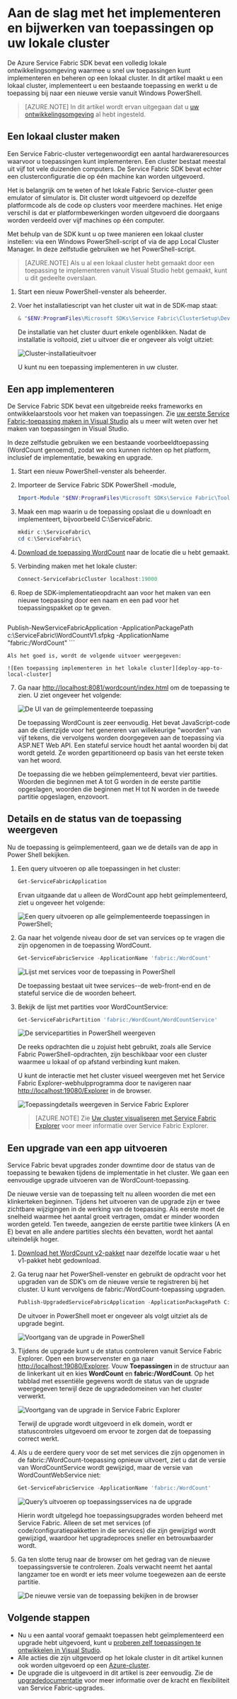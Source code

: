 <properties
   pageTitle="Aan de slag met het implementeren en bijwerken van apps op uw lokale cluster | Microsoft Azure"
   description="Een lokale Service Fabric-cluster instellen, een bestaande toepassing implementeren en de toepassing bijwerken."
   services="service-fabric"
   documentationCenter=".net"
   authors="rwike77"
   manager="timlt"
   editor=""/>

<tags
   ms.service="service-fabric"
   ms.devlang="dotNet"
   ms.topic="get-started-article"
   ms.tgt_pltfrm="NA"
   ms.workload="NA"
   ms.date="04/12/2016"
   ms.author="ryanwi"/>

# Aan de slag met het implementeren en bijwerken van toepassingen op uw lokale cluster
De Azure Service Fabric SDK bevat een volledig lokale ontwikkelingsomgeving  waarmee u snel uw toepassingen kunt implementeren en beheren op een lokaal cluster. In dit artikel maakt u een lokaal cluster, implementeert u een bestaande toepassing en werkt u de toepassing bij naar een nieuwe versie vanuit Windows PowerShell.

> [AZURE.NOTE] In dit artikel wordt ervan uitgegaan dat u [uw ontwikkelingsomgeving](service-fabric-get-started.md) al hebt ingesteld.

## Een lokaal cluster maken
Een Service Fabric-cluster vertegenwoordigt een aantal hardwareresources waarvoor u toepassingen kunt implementeren. Een cluster bestaat meestal uit vijf tot vele duizenden computers. De Service Fabric SDK bevat echter een clusterconfiguratie die op één machine kan worden uitgevoerd.

Het is belangrijk om te weten of het lokale Fabric Service-cluster geen emulator of simulator is. Dit cluster wordt uitgevoerd op dezelfde platformcode als de code op clusters voor meerdere machines. Het enige verschil is dat er platformbewerkingen worden uitgevoerd die doorgaans worden verdeeld over vijf machines op één computer.

Met behulp van de SDK kunt u op twee manieren een lokaal cluster instellen: via een  Windows PowerShell-script of via de app Local Cluster Manager. In deze zelfstudie gebruiken we het PowerShell-script.

> [AZURE.NOTE] Als u al een lokaal cluster hebt gemaakt door een toepassing te implementeren vanuit Visual Studio hebt gemaakt, kunt u dit gedeelte overslaan.


1. Start een nieuw PowerShell-venster als beheerder.

2. Voer het installatiescript van het  cluster uit wat in de SDK-map staat:

    ```powershell
    & "$ENV:ProgramFiles\Microsoft SDKs\Service Fabric\ClusterSetup\DevClusterSetup.ps1"
    ```

    De installatie van het cluster duurt enkele ogenblikken. Nadat de installatie is voltooid, ziet u uitvoer die er ongeveer als volgt uitziet:

    ![Cluster-installatieuitvoer][cluster-setup-success]

    U kunt nu een toepassing implementeren in uw cluster.

## Een app implementeren
De Service Fabric SDK bevat een uitgebreide reeks frameworks en ontwikkelaarstools voor het maken van toepassingen.  Zie [uw eerste Service Fabric-toepassing maken in Visual Studio](service-fabric-create-your-first-application-in-visual-studio.md) als u meer wilt weten over  het maken van toepassingen in Visual Studio.

In deze zelfstudie gebruiken we een bestaande voorbeeldtoepassing (WordCount genoemd), zodat we ons kunnen richten op het platform, inclusief de implementatie, bewaking en upgrade.


1. Start een nieuw PowerShell-venster als beheerder.

2. Importeer de Service Fabric SDK PowerShell -module,

    ```powershell
    Import-Module "$ENV:ProgramFiles\Microsoft SDKs\Service Fabric\Tools\PSModule\ServiceFabricSDK\ServiceFabricSDK.psm1"
    ```

3. Maak een map waarin u de toepassing opslaat die u downloadt en implementeert, bijvoorbeeld C:\ServiceFabric.

    ```powershell
    mkdir c:\ServiceFabric\
    cd c:\ServiceFabric\
    ```

4. [Download de toepassing WordCount](http://aka.ms/servicefabric-wordcountapp) naar de locatie die u hebt gemaakt.

5. Verbinding maken met het lokale cluster:

    ```powershell
    Connect-ServiceFabricCluster localhost:19000
    ```

6. Roep de SDK-implementatieopdracht aan voor het maken van een nieuwe toepassing door een naam en een pad voor het toepassingspakket op te geven.

    ```powershell  
  Publish-NewServiceFabricApplication -ApplicationPackagePath c:\ServiceFabric\WordCountV1.sfpkg -ApplicationName "fabric:/WordCount"
    ```

    Als het goed is, wordt de volgende uitvoer weergegeven:

    ![Een toepassing implementeren in het lokale cluster][deploy-app-to-local-cluster]

7. Ga naar [http://localhost:8081/wordcount/index.html](http://localhost:8081/wordcount/index.html) om de toepassing te zien. U ziet ongeveer het volgende:

    ![De UI van de geïmplementeerde toepassing][deployed-app-ui]

    De toepassing WordCount is zeer eenvoudig. Het bevat JavaScript-code aan de clientzijde voor het genereren van willekeurige "woorden" van vijf tekens, die vervolgens worden doorgegeven aan de toepassing via ASP.NET Web API. Een stateful service houdt het aantal woorden bij dat wordt geteld. Ze worden gepartitioneerd op basis van het eerste teken van het woord.

    De toepassing die we hebben geïmplementeerd, bevat vier partities. Woorden die beginnen met A tot G worden in de eerste partitie opgeslagen, woorden die beginnen met H tot N worden in de tweede partitie opgeslagen, enzovoort.

## Details en de status van de toepassing weergeven
Nu de toepassing is geïmplementeerd, gaan we de details van de app in Power Shell bekijken.

1. Een query uitvoeren op alle toepassingen in het cluster:

    ```powershell
    Get-ServiceFabricApplication
    ```

    Ervan uitgaande dat u alleen de WordCount app hebt geïmplementeerd, ziet u ongeveer het volgende:

    ![Een query uitvoeren op alle geïmplementeerde toepassingen in PowerShell;][ps-getsfapp]

2. Ga naar het volgende niveau door de set van services op te vragen die zijn opgenomen in de toepassing WordCount.

    ```powershell
    Get-ServiceFabricService -ApplicationName 'fabric:/WordCount'
    ```

    ![Lijst met services voor de toepassing in PowerShell][ps-getsfsvc]

    De toepassing bestaat uit twee services--de web-front-end en de stateful service die de woorden beheert.

3. Bekijk de lijst met partities voor WordCountService:

    ```powershell
    Get-ServiceFabricPartition 'fabric:/WordCount/WordCountService'
    ```

    ![De servicepartities in PowerShell weergeven][ps-getsfpartitions]

    De reeks opdrachten die u zojuist hebt gebruikt, zoals alle Service Fabric PowerShell-opdrachten, zijn beschikbaar voor een cluster waarmee u lokaal of op afstand verbinding kunt maken.

    U kunt de interactie met het cluster visueel weergeven met het Service Fabric Explorer-webhulpprogramma door te navigeren naar [http://localhost:19080/Explorer](http://localhost:19080/Explorer) in de browser.

    ![Toepassingdetails weergeven in Service Fabric Explorer][sfx-service-overview]

    > [AZURE.NOTE] Zie [Uw cluster visualiseren met Service Fabric Explorer](service-fabric-visualizing-your-cluster.md) voor meer informatie over Service Fabric Explorer.

## Een upgrade van een app uitvoeren
Service Fabric bevat upgrades zonder downtime door de status van de toepassing te bewaken tijdens de implementatie in het cluster. We gaan een eenvoudige upgrade uitvoeren van de WordCount-toepassing.

De nieuwe versie van de toepassing telt nu alleen woorden die met een klinkerteken beginnen. Tijdens het uitvoeren van de upgrade zijn er twee zichtbare wijzigingen in de werking van de toepassing. Als eerste moet de snelheid waarmee het aantal groeit vertragen, omdat er minder woorden worden geteld. Ten tweede, aangezien de eerste partitie twee klinkers (A en E) bevat en alle andere partities slechts één bevatten, wordt het aantal uiteindelijk hoger.

1. [Download het WordCount v2-pakket](http://aka.ms/servicefabric-wordcountappv2) naar dezelfde locatie waar u het v1-pakket hebt gedownload.

2. Ga terug naar het PowerShell-venster en gebruikt de opdracht voor het upgraden van de SDK’s om de nieuwe versie te registreren bij het cluster. U kunt vervolgens de fabric:/WordCount-toepassing upgraden.

    ```powershell
    Publish-UpgradedServiceFabricApplication -ApplicationPackagePath C:\ServiceFabric\WordCountV2.sfpkg -ApplicationName "fabric:/WordCount" -UpgradeParameters @{"FailureAction"="Rollback"; "UpgradeReplicaSetCheckTimeout"=1; "Monitored"=$true; "Force"=$true}
    ```

    De uitvoer in PowerShell moet er ongeveer als volgt uitziet als de upgrade begint.

    ![Voortgang van de upgrade in PowerShell][ps-appupgradeprogress]

3. Tijdens de upgrade kunt u de status controleren vanuit Service Fabric Explorer. Open een browservenster en ga naar [http://localhost:19080/Explorer](http://localhost:19080/Explorer). Vouw **Toepassingen** in de structuur aan de linkerkant uit en kies **WordCount** en **fabric:/WordCount**. Op het tabblad met essentiële gegevens wordt de status van de upgrade weergegeven terwijl deze de upgradedomeinen van het cluster verwerkt.

    ![Voortgang van de upgrade in Service Fabric Explorer][sfx-upgradeprogress]

    Terwijl de upgrade wordt uitgevoerd in elk domein, wordt er statuscontroles uitgevoerd om ervoor te zorgen dat de toepassing correct werkt.

4. Als u de eerdere query voor de set met services die zijn opgenomen in de fabric:/WordCount-toepassing opnieuw uitvoert, ziet u dat de versie van WordCountService wordt gewijzigd, maar de versie van WordCountWebService niet:

    ```powershell
    Get-ServiceFabricService -ApplicationName 'fabric:/WordCount'
    ```

    ![Query’s uitvoeren op toepassingsservices na de upgrade][ps-getsfsvc-postupgrade]

    Hierin wordt uitgelegd hoe toepassingsupgrades worden beheerd met Service Fabric. Alleen de set met services (of code/configuratiepakketten in die services) die zijn gewijzigd wordt gewijzigd, waardoor het upgradeproces sneller en betrouwbaarder wordt.

5. Ga ten slotte terug naar de browser om het gedrag van de nieuwe toepassingsversie te controleren. Zoals verwacht neemt het aantal langzamer toe en wordt er iets meer volume toegewezen aan de eerste partitie.

    ![De nieuwe versie van de toepassing bekijken in de browser][deployed-app-ui-v2]

## Volgende stappen
- Nu u een aantal vooraf gemaakt toepassen hebt geïmplementeerd een upgrade hebt uitgevoerd, kunt u [proberen zelf toepassingen te ontwikkelen in Visual Studio](service-fabric-create-your-first-application-in-visual-studio.md).
- Alle acties die zijn uitgevoerd op het lokale cluster in dit artikel kunnen ook worden uitgevoerd op een [Azure-cluster](service-fabric-cluster-creation-via-portal.md).
- De upgrade die is uitgevoerd in dit artikel is zeer eenvoudig. Zie de [upgradedocumentatie](service-fabric-application-upgrade.md) voor meer informatie over de kracht en flexibiliteit van Service Fabric-upgrades.

<!-- Images -->

[cluster-setup-success]: ./media/service-fabric-get-started-with-a-local-cluster/LocalClusterSetup.png
[extracted-app-package]: ./media/service-fabric-get-started-with-a-local-cluster/ExtractedAppPackage.png
[deploy-app-to-local-cluster]: ./media/service-fabric-get-started-with-a-local-cluster/DeployAppToLocalCluster.png
[deployed-app-ui]: ./media/service-fabric-get-started-with-a-local-cluster/DeployedAppUI-v1.png
[deployed-app-ui-v2]: ./media/service-fabric-get-started-with-a-local-cluster/DeployedAppUI-PostUpgrade.png
[sfx-app-instance]: ./media/service-fabric-get-started-with-a-local-cluster/SfxAppInstance.png
[sfx-two-app-instances-different-partitions]: ./media/service-fabric-get-started-with-a-local-cluster/SfxTwoAppInstances-DifferentPartitionCount.png
[ps-getsfapp]: ./media/service-fabric-get-started-with-a-local-cluster/PS-GetSFApp.png
[ps-getsfsvc]: ./media/service-fabric-get-started-with-a-local-cluster/PS-GetSFSvc.png
[ps-getsfpartitions]: ./media/service-fabric-get-started-with-a-local-cluster/PS-GetSFPartitions.png
[ps-appupgradeprogress]: ./media/service-fabric-get-started-with-a-local-cluster/PS-AppUpgradeProgress.png
[ps-getsfsvc-postupgrade]: ./media/service-fabric-get-started-with-a-local-cluster/PS-GetSFSvc-PostUpgrade.png
[sfx-upgradeprogress]: ./media/service-fabric-get-started-with-a-local-cluster/SfxUpgradeOverview.png
[sfx-service-overview]: ./media/service-fabric-get-started-with-a-local-cluster/sfx-service-overview.png



<!--HONumber=Jun16_HO2-->


